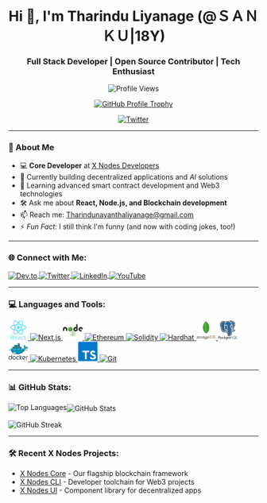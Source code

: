 <h1 align="center">Hi 👋, I'm Tharindu Liyanage (@ＳＡＮＫＵ|18Y)</h1>
<h3 align="center">Full Stack Developer | Open Source Contributor | Tech Enthusiast</h3>

<p align="center">
  <img src="https://komarev.com/ghpvc/?username=zenoixnoize&label=Profile%20views&color=0e75b6&style=flat" alt="Profile Views" />
</p>

<p align="center">
  <a href="https://github.com/ryo-ma/github-profile-trophy">
    <img src="https://github-profile-trophy.vercel.app/?username=zenoixnoize&theme=onedark" alt="GitHub Profile Trophy" />
  </a>
</p>

<p align="center">
  <a href="https://twitter.com/tharind49274878" target="_blank">
    <img src="https://img.shields.io/twitter/follow/tharind49274878?logo=twitter&style=for-the-badge" alt="Twitter" />
  </a>
</p>

---

### 🚀 About Me
- 💻 **Core Developer** at [X Nodes Developers](https://github.com/xnodesdevelopers)  
- 🔭 Currently building decentralized applications and *AI* solutions  
- 🌱 Learning advanced smart contract development and Web3 technologies  
- 🛠️ Ask me about **React, Node.js, and Blockchain development**  
- 📫 Reach me: [Tharindunayanthaliyanage@gmail.com](mailto:Tharindunayanthaliyanage@gmail.com)  
- ⚡ *Fun Fact*: I still think I'm funny (and now with coding jokes, too!)  

---

### 🌐 Connect with Me:
<p align="left">
  <a href="https://dev.to/zenoixnoize" target="_blank">
    <img align="center" src="https://raw.githubusercontent.com/rahuldkjain/github-profile-readme-generator/master/src/images/icons/Social/devto.svg" alt="Dev.to" height="30" width="40" />
  </a>
  <a href="https://twitter.com/tharind49274878" target="_blank">
    <img align="center" src="https://raw.githubusercontent.com/rahuldkjain/github-profile-readme-generator/master/src/images/icons/Social/twitter.svg" alt="Twitter" height="30" width="40" />
  </a>
  <a href="https://linkedin.com/in/tharinduliyanages" target="_blank">
    <img align="center" src="https://raw.githubusercontent.com/rahuldkjain/github-profile-readme-generator/master/src/images/icons/Social/linked-in-alt.svg" alt="LinkedIn" height="30" width="40" />
  </a>
  <a href="https://www.youtube.com/c/noizedevelopment" target="_blank">
    <img align="center" src="https://raw.githubusercontent.com/rahuldkjain/github-profile-readme-generator/master/src/images/icons/Social/youtube.svg" alt="YouTube" height="30" width="40" />
  </a>
</p>

---

### 💻 Languages and Tools:
<p align="left"> 
  <a href="https://react.dev" target="_blank">
    <img src="https://raw.githubusercontent.com/devicons/devicon/master/icons/react/react-original-wordmark.svg" alt="React" width="40" height="40" />
  </a>
  <a href="https://nextjs.org/" target="_blank">
    <img src="https://cdn.worldvectorlogo.com/logos/nextjs-2.svg" alt="Next.js" width="40" height="40" />
  </a>
  <a href="https://nodejs.org" target="_blank">
    <img src="https://raw.githubusercontent.com/devicons/devicon/master/icons/nodejs/nodejs-original-wordmark.svg" alt="Node.js" width="40" height="40" />
  </a>
  <a href="https://ethereum.org" target="_blank">
    <img src="https://raw.githubusercontent.com/devicons/devicon/master/icons/ethereum/ethereum-original.svg" alt="Ethereum" width="40" height="40" />
  </a>
  <a href="https://soliditylang.org" target="_blank">
    <img src="https://upload.wikimedia.org/wikipedia/commons/0/0c/Solidity_logo.svg" alt="Solidity" width="40" height="40" />
  </a>
  <a href="https://hardhat.org" target="_blank">
    <img src="https://hardhat.org/_next/static/media/hardhat-logo-dark.0d4fc775.svg" alt="Hardhat" width="40" height="40" />
  </a>
  <a href="https://www.mongodb.com/" target="_blank">
    <img src="https://raw.githubusercontent.com/devicons/devicon/master/icons/mongodb/mongodb-original-wordmark.svg" alt="MongoDB" width="40" height="40" />
  </a>
  <a href="https://www.postgresql.org" target="_blank">
    <img src="https://raw.githubusercontent.com/devicons/devicon/master/icons/postgresql/postgresql-original-wordmark.svg" alt="PostgreSQL" width="40" height="40" />
  </a>
  <a href="https://docker.com" target="_blank">
    <img src="https://raw.githubusercontent.com/devicons/devicon/master/icons/docker/docker-original-wordmark.svg" alt="Docker" width="40" height="40" />
  </a>
  <a href="https://kubernetes.io" target="_blank">
    <img src="https://www.vectorlogo.zone/logos/kubernetes/kubernetes-icon.svg" alt="Kubernetes" width="40" height="40" />
  </a>
  <a href="https://www.typescriptlang.org/" target="_blank">
    <img src="https://raw.githubusercontent.com/devicons/devicon/master/icons/typescript/typescript-original.svg" alt="TypeScript" width="40" height="40" />
  </a>
  <a href="https://git-scm.com/" target="_blank">
    <img src="https://www.vectorlogo.zone/logos/git-scm/git-scm-icon.svg" alt="Git" width="40" height="40" />
  </a>
</p>

---

### 📊 GitHub Stats:
<p>
  <img align="left" src="https://github-readme-stats.vercel.app/api/top-langs?username=zenoixnoize&show_icons=true&locale=en&layout=compact&theme=dark" alt="Top Languages" />
</p>
<p>
  <img align="center" src="https://github-readme-stats.vercel.app/api?username=zenoixnoize&show_icons=true&locale=en&count_private=true&theme=dark" alt="GitHub Stats" />
</p>
<p>
  <img align="center" src="https://github-readme-streak-stats.herokuapp.com/?user=zenoixnoize&theme=dark" alt="GitHub Streak" />
</p>

---

### 🛠️ Recent X Nodes Projects:
- [X Nodes Core](https://github.com/xnodesdevelopers/core) - Our flagship blockchain framework  
- [X Nodes CLI](https://github.com/xnodesdevelopers/cli) - Developer toolchain for Web3 projects  
- [X Nodes UI](https://github.com/xnodesdevelopers/ui) - Component library for decentralized apps
